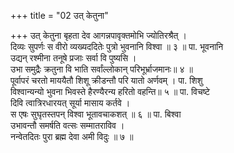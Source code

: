 +++
title = "02 उत् केतुना"

+++
उत् केतुना बृहता देव आगन्नपावृक्तमोभि ज्योतिरश्रैत् ।  
दिव्यः सुपर्णः स वीरो व्यख्यददितेः पुत्रो भुवनानि विश्वा ॥ ३ ॥ पा. भूवनानि  
उद्यन् रश्मीना तनूषे प्रजाः सर्वा वि पुष्यसि ।  
उभा समुद्रैः क्रतुना वि भाति सर्वांल्लोकान् परिभूर्भ्राजमानः॥ ४ ॥  
पूर्वापरं चरतो माययैतौ शिशू क्रीडन्तौ परि यातो अर्णवम् । पा. शिशु  
विश्वान्यन्यो भुवना भिवस्ते हैरण्यैरन्य हरितो वहन्ति॥ ५ ॥ पा. विचष्टे  
दिवि त्वात्रिरधारयत् सूर्या मासाय कर्तवे ।  
स एषः सुघृतस्तपन् विश्वा भूतावचाकशत् ॥ ६ ॥ पा. बिश्वा  
उभावन्तौ समर्षति वत्सः सम्मातराविव ।  
नन्वेतदितः पुरा ब्रह्म देवा अमी विदुः ॥ ७ ॥
